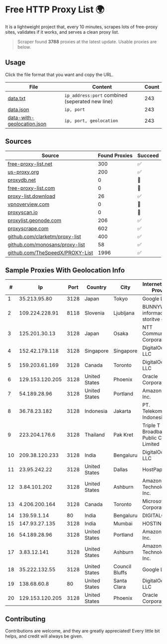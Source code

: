 
# Free HTTP Proxy List 🌍

It is a lightweight project that, every 10 minutes, scrapes lots of free-proxy sites, validates if it works, and serves a clean proxy list.


> Scraper found **3788** proxies at the latest update. Usable proxies are below.

## Usage

Click the file format that you want and copy the URL.


|File|Content|Count|
|----|-------|-----|
|[data.txt](https://raw.githubusercontent.com/themiralay/Proxy-List-World/master/data.txt)|`ip_address:port` combined (seperated new line)|243|
|[data.json](https://raw.githubusercontent.com/themiralay/Proxy-List-World/master/data.json)|`ip, port`|243|
|[data-with-geolocation.json](https://raw.githubusercontent.com/themiralay/Proxy-List-World/master/data-with-geolocation.json)|`ip, port, geolocation`|243|

## Sources

|Source|Found Proxies|Succeed|
|------|-------------|-------|
|[free-proxy-list.net](https://free-proxy-list.net)|300|✅|
|[us-proxy.org](https://www.us-proxy.org)|200|✅|
|[proxydb.net](http://proxydb.net)|0|🚫|
|[free-proxy-list.com](https://free-proxy-list.com/?page=&port=&type%5B%5D=http&type%5B%5D=https&up_time=0&search=Search)|0|🚫|
|[proxy-list.download](https://www.proxy-list.download/HTTP)|26|✅|
|[vpnoverview.com](https://vpnoverview.com/privacy/anonymous-browsing/free-proxy-servers)|0|🚫|
|[proxyscan.io](https://www.proxyscan.io)|0|🚫|
|[proxylist.geonode.com](https://proxylist.geonode.com/api/proxy-list?limit=300&page=1&sort_by=lastChecked&sort_type=desc&protocols=http,https)|206|✅|
|[proxyscrape.com](https://api.proxyscrape.com/v2/?request=displayproxies&protocol=http&timeout=10000&country=all&ssl=all&anonymity=all)|602|✅|
|[github.com/clarketm/proxy-list](https://raw.githubusercontent.com/clarketm/proxy-list/master/proxy-list-raw.txt)|400|✅|
|[github.com/monosans/proxy-list](https://raw.githubusercontent.com/monosans/proxy-list/main/proxies/http.txt)|58|✅|
|[github.com/TheSpeedX/PROXY-List](https://raw.githubusercontent.com/TheSpeedX/PROXY-List/master/http.txt)|1996|✅|


## Sample Proxies With Geolocation Info

|#|Ip|Port|Country|City|Internet Service Provider|
|-|--|----|-------|----|-------------------------|
|1|35.213.95.80|3128|Japan|Tokyo|Google LLC|
|2|109.224.228.91|8118|Slovenia|Ljubljana|BUNNYWAY, informacijske storitve d.o.o.|
|3|125.201.30.13|3128|Japan|Osaka|NTT Communications Corporation|
|4|152.42.179.118|3128|Singapore|Singapore|DigitalOcean, LLC|
|5|159.203.61.169|3128|Canada|Toronto|DigitalOcean, LLC|
|6|129.153.120.205|3128|United States|Phoenix|Oracle Corporation|
|7|54.189.28.96|3128|United States|Portland|Amazon.com, Inc.|
|8|36.78.23.182|3128|Indonesia|Jakarta|PT. Telekomunikasi Indonesia|
|9|223.204.176.6|3128|Thailand|Pak Kret|Triple T Broadband Public Company Limited|
|10|209.38.120.233|3128|India|Bengaluru|DigitalOcean, LLC|
|11|23.95.242.22|3128|United States|Dallas|HostPapa|
|12|3.84.101.202|3128|United States|Ashburn|Amazon Technologies Inc.|
|13|4.206.200.164|3128|Canada|Toronto|Microsoft Corporation|
|14|139.59.1.14|80|India|Bengaluru|DIGITALOCEAN|
|15|147.93.27.135|3128|India|Mumbai|HOSTINGER IN|
|16|54.189.28.96|3128|United States|Portland|Amazon.com, Inc.|
|17|3.83.12.141|3128|United States|Ashburn|Amazon Technologies Inc.|
|18|35.222.132.55|3128|United States|Council Bluffs|Google LLC|
|19|138.68.60.8|80|United States|Santa Clara|DigitalOcean, LLC|
|20|129.153.120.205|3128|United States|Phoenix|Oracle Corporation|



## Contributing

Contributions are welcome, and they are greatly appreciated! Every
little bit helps, and credit will always be given.

